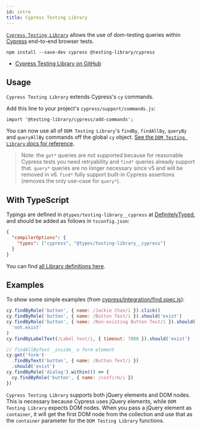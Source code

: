 ```yaml
---
id: intro
title: Cypress Testing Library
---
```


[`Cypress Testing Library`][gh] allows the use of dom-testing queries within
[Cypress](https://cypress.io) end-to-end browser tests.

```
npm install --save-dev cypress @testing-library/cypress
```

- [Cypress Testing Library on GitHub][gh]

## Usage

`Cypress Testing Library` extends Cypress's `cy` commands.

Add this line to your project's `cypress/support/commands.js`:

```
import '@testing-library/cypress/add-commands';
```

You can now use all of `DOM Testing Library`'s `findBy`, `findAllBy`, `queryBy`
and `queryAllBy` commands off the global `cy` object.
[See the `DOM Testing Library` docs for reference](https://testing-library.com/docs/dom-testing-library/api-queries).

> Note: the `get*` queries are not supported because for reasonable Cypress
> tests you need retryability and `find*` queries already support that. `query*`
> queries are no longer necessary since v5 and will be removed in v6. `find*`
> fully support built-in Cypress assertions (removes the only use-case for
> `query*`).

## With TypeScript

Typings are defined in `@types/testing-library__cypress` at
[DefinitelyTyped](https://github.com/DefinitelyTyped/DefinitelyTyped/tree/master/types/testing-library__cypress),
and should be added as follows in `tsconfig.json`:

```json
{
  "compilerOptions": {
    "types": ["cypress", "@types/testing-library__cypress"]
  }
}
```

You can find
[all Library definitions here](https://github.com/DefinitelyTyped/DefinitelyTyped/tree/master/types/testing-library__cypress/index.d.ts).

## Examples

To show some simple examples (from
[cypress/integration/find.spec.js](https://github.com/testing-library/cypress-testing-library/blob/master/cypress/integration/find.spec.js)):

```javascript
cy.findByRole('button', { name: /Jackie Chan/i }).click()
cy.findByRole('button', { name: /Button Text/i }).should('exist')
cy.findByRole('button', { name: /Non-existing Button Text/i }).should(
  'not.exist'
)
cy.findByLabelText(/Label text/i, { timeout: 7000 }).should('exist')

// findAllByText _inside_ a form element
cy.get('form')
  .findByText('button', { name: /Button Text/i })
  .should('exist')
cy.findByRole('dialog').within(() => {
  cy.findByRole('button', { name: /confirm/i })
})
```

`Cypress Testing Library` supports both jQuery elements and DOM nodes. This is
necessary because Cypress uses jQuery elements, while `DOM Testing Library`
expects DOM nodes. When you pass a jQuery element as `container`, it will get
the first DOM node from the collection and use that as the `container` parameter
for the `DOM Testing Library` functions.

[gh]: https://github.com/testing-library/cypress-testing-library
